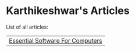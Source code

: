 # Karthikeshwar's Articles

List of all articles:

|                                      |
| ------------------------------------ |
| [Essential Software For Computers](https://github.com/Karthikeshwar1/Karthikeshwar1/blob/main/blog/articles/Essential_Software_For_Computers.md) |
